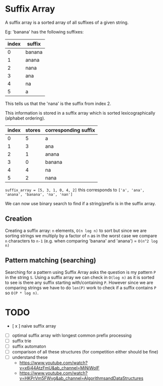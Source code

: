 # Suffix Array
A suffix array is a sorted array of all suffixes of a given string.

Eg: 'banana' has the following suffixes:

| index | suffix |
|---|---|
| 0 | banana |
| 1 | anana |
| 2 | nana |
| 3| ana |
| 4| na |
| 5 | a |

This tells us that the 'nana' is the suffix from index 2.

This information is stored in a suffix array which is sorted lexicographically (alphabet ordering).

| index | stores | corresponding suffix |
|---|---|---|
| 0 | 5 | a |
| 1 | 3 | ana |
| 2 | 1 | anana |
| 3 | 0 | banana |
| 4 | 4 | na |
| 5 | 2 | nana |

`suffix_array = [5, 3, 1, 0, 4, 2]` this corresponds to `['a', 'ana', 'anana', 'banana', 'na', 'nan']`

We can now use binary search to find if a string/prefix is in the suffix array.

## Creation
Creating a suffix array: `n` elements, `O(n log n)` to sort but since we are sorting strings we multiply by a factor of `n` as in the worst case we compare `n` characters to `n-1` (e.g. when comparing 'banana' and 'anana') = `O(n^2 log n)`

## Pattern matching (searching)
Searching for a pattern using Suffix Array asks the question is my pattern `P` in the string `S`.
Using a suffix array we can check in `O(log n)` as it is sorted to see is there any suffix starting with/containing `P`. However since we are comparing strings we have to do `len(P)` work to check if a suffix contains `P` so `O(P * log n)`.

# TODO
- [ x ] naive suffix array
- [ ] optimal suffix array with longest common prefix processing
- [ ] suffix trie
- [ ] suffix automaton
- [ ] comparison of all these structures (for competition either should be fine)
- [ ] understand these
    - https://www.youtube.com/watch?v=x6j44AtzFmU&ab_channel=MiNiWolF
    - https://www.youtube.com/watch?v=HKPrVm5FWvg&ab_channel=AlgorithmsandDataStructures

